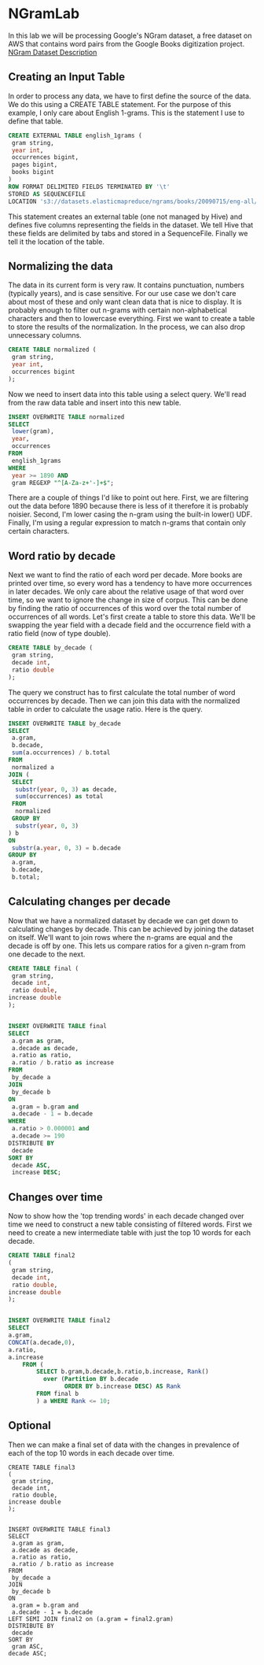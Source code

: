 # NGramLab
In this lab we will be processing Google's NGram dataset, a free dataset on AWS that contains word pairs from the Google Books digitization project.  
[NGram Dataset Description](https://aws.amazon.com/datasets/google-books-ngrams/)

## Creating an Input Table
In order to process any data, we have to first define the source of the data. We do this using a CREATE TABLE statement. For the purpose of this example, I only care about English 1-grams. This is the statement I use to define that table.

```sql
CREATE EXTERNAL TABLE english_1grams (
 gram string,
 year int,
 occurrences bigint,
 pages bigint,
 books bigint
)
ROW FORMAT DELIMITED FIELDS TERMINATED BY '\t'
STORED AS SEQUENCEFILE
LOCATION 's3://datasets.elasticmapreduce/ngrams/books/20090715/eng-all/1gram/';
```
This statement creates an external table (one not managed by Hive) and defines five columns representing the fields in the dataset. We tell Hive that these fields are delimited by tabs and stored in a SequenceFile. Finally we tell it the location of the table.

## Normalizing the data
The data in its current form is very raw. It contains punctuation, numbers (typically years), and is case sensitive. For our use case we don't care about most of these and only want clean data that is nice to display. It is probably enough to filter out n-grams with certain non-alphabetical characters and then to lowercase everything.
First we want to create a table to store the results of the normalization. In the process, we can also drop unnecessary columns.

```sql
CREATE TABLE normalized (
 gram string,
 year int,
 occurrences bigint
);
```

Now we need to insert data into this table using a select query. We'll read from the raw data table and insert into this new table.

```sql
INSERT OVERWRITE TABLE normalized
SELECT
 lower(gram),
 year,
 occurrences
FROM
 english_1grams
WHERE
 year >= 1890 AND
 gram REGEXP "^[A-Za-z+'-]+$";
```

There are a couple of things I'd like to point out here. First, we are filtering out the data before 1890 because there is less of it therefore it is probably noisier.
Second, I'm lower casing the n-gram using the built-in lower() UDF. Finally, I'm using a regular expression to match n-grams that contain only certain characters.

## Word ratio by decade
Next we want to find the ratio of each word per decade. More books are printed over time, so every word has a tendency to have more occurrences in later decades. We only care about the relative usage of that word over time, so we want to ignore the change in size of corpus. This can be done by finding the ratio of occurrences of this word over the total number of occurrences of all words.
Let's first create a table to store this data. We'll be swapping the year field with a decade field and the occurrence field with a ratio field (now of type double).

```sql
CREATE TABLE by_decade (
 gram string,
 decade int,
 ratio double
);
```

The query we construct has to first calculate the total number of word occurrences by decade. Then we can join this data with the normalized table in order to calculate the usage ratio. Here is the query.

```sql
INSERT OVERWRITE TABLE by_decade
SELECT
 a.gram,
 b.decade,
 sum(a.occurrences) / b.total
FROM
 normalized a
JOIN ( 
 SELECT 
  substr(year, 0, 3) as decade, 
  sum(occurrences) as total
 FROM 
  normalized
 GROUP BY 
  substr(year, 0, 3)
) b
ON
 substr(a.year, 0, 3) = b.decade
GROUP BY
 a.gram,
 b.decade,
 b.total;
```

## Calculating changes per decade
Now that we have a normalized dataset by decade we can get down to calculating changes by decade. This can be achieved by joining the dataset on itself. We'll want to join rows where the n-grams are equal and the decade is off by one. This lets us compare ratios for a given n-gram from one decade to the next.

```sql
CREATE TABLE final (
 gram string,
 decade int,
 ratio double,
increase double
);


INSERT OVERWRITE TABLE final
SELECT
 a.gram as gram,
 a.decade as decade,
 a.ratio as ratio,
 a.ratio / b.ratio as increase
FROM 
 by_decade a 
JOIN 
 by_decade b
ON
 a.gram = b.gram and
 a.decade - 1 = b.decade
WHERE
 a.ratio > 0.000001 and
 a.decade >= 190
DISTRIBUTE BY
 decade
SORT BY
 decade ASC,
 increase DESC;
```
## Changes over time
Now to show how the 'top trending words' in each decade changed over time we need to construct a new table consisting of filtered words.  First we need to create a new intermediate table with just the top 10 words for each decade.

```sql
CREATE TABLE final2
(
 gram string,
 decade int,
 ratio double,
increase double
);


INSERT OVERWRITE TABLE final2 
SELECT
a.gram,
CONCAT(a.decade,0),
a.ratio,
a.increase
    FROM (
        SELECT b.gram,b.decade,b.ratio,b.increase, Rank() 
          over (Partition BY b.decade
                ORDER BY b.increase DESC) AS Rank
        FROM final b
        ) a WHERE Rank <= 10;
```

## Optional
Then we can make a final set of data with the changes in prevalence of each of the top 10 words in each decade over time.

```
CREATE TABLE final3
(
 gram string,
 decade int,
 ratio double,
increase double
);


INSERT OVERWRITE TABLE final3
SELECT
 a.gram as gram,
 a.decade as decade,
 a.ratio as ratio,
 a.ratio / b.ratio as increase
FROM 
 by_decade a 
JOIN 
 by_decade b
ON
 a.gram = b.gram and
 a.decade - 1 = b.decade
LEFT SEMI JOIN final2 on (a.gram = final2.gram)
DISTRIBUTE BY
 decade
SORT BY
 gram ASC,
decade ASC;
```
